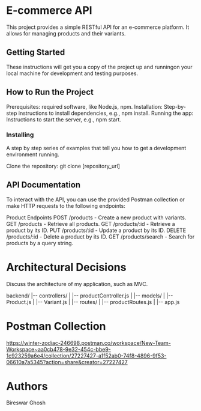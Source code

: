 
# E-commerce API

This project provides a simple RESTful API for an e-commerce platform. It allows for managing products and their variants.

## Getting Started

These instructions will get you a copy of the project up and runningon your local machine for development and testing purposes.


## How to Run the Project
Prerequisites:  required software, like Node.js, npm.
Installation: Step-by-step instructions to install dependencies, e.g., npm install.
Running the app: Instructions to start the server, e.g., npm start.


### Installing

A step by step series of examples that tell you how to get a development environment running.

Clone the repository:
git clone [repository_url]


## API Documentation
To interact with the API, you can use the provided Postman collection or make HTTP requests to the following endpoints:

Product Endpoints
POST /products - Create a new product with variants.
GET /products - Retrieve all products.
GET /products/:id - Retrieve a product by its ID.
PUT /products/:id - Update a product by its ID.
DELETE /products/:id - Delete a product by its ID.
GET /products/search - Search for products by a query string.


# Architectural Decisions
Discuss the architecture of my application, such as MVC.

backend/
|-- controllers/
|   |-- productController.js
|
|-- models/
|   |-- Product.js
|   |-- Variant.js
|
|-- routes/
|   |-- productRoutes.js
|
|-- app.js



# Postman Collection
   https://winter-zodiac-246698.postman.co/workspace/New-Team-Workspace~aa0cb478-9e32-454c-bbe9-1c923259a6e4/collection/27227427-a1f52ab0-74f8-4896-9f53-06610a7a5345?action=share&creator=27227427


# Authors
Bireswar Ghosh 








